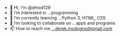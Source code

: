 - 👋 Hi, I’m @dmod129
- 👀 I’m interested in ...programming
- 🌱 I’m currently learning ...Python 3, HTML, CSS
- 💞️ I’m looking to collaborate on ...apps and programs
- 📫 How to reach me ...derek.modugno@gmail.com

<!---
dmod129/dmod129 is a ✨ special ✨ repository because its `README.md` (this file) appears on your GitHub profile.
You can click the Preview link to take a look at your changes.
--->
